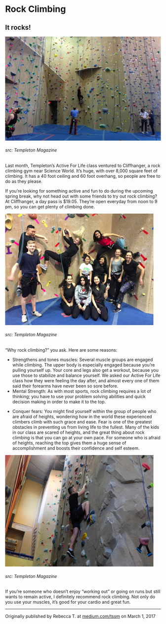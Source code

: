 # Rock Climbing
## It rocks!

![](assets/active-for-life-201703-02.png)
###### src: Templeton Magazine

<div class="cols">
<p class="firstBold"><span id="firstBold">Last month, Templeton’s Active For Life class ventured to Cliffhanger</span>, a rock climbing gym near Science World. It’s huge, with over 8,000 square feet of climbing. It has a 40 foot ceiling and 60 foot overhang, so people are free to do as they please.
</p>

<p>
If you’re looking for something active and fun to do during the upcoming spring break, why not head out with some friends to try out rock climbing? At Cliffhanger, a day pass is $19.05. They’re open everyday from noon to 9 pm, so you can get plenty of climbing done.
</p>
<div class="right column-image">
<img src="assets/active-for-life-201703-01.png" alt="assets/active-for-life-201703-01.png" style="height:360px;width:480px;">
<h6>src: Templeton Magazine</h6>
</div>
<p>
“Why rock climbing?” you ask. Here are some reasons:
<ul>
<li>Strengthens and tones muscles: Several muscle groups are engaged while climbing. The upper body is especially engaged because you’re pulling yourself up. Your core and legs also get a workout, because you use those to stabilize and balance yourself. We asked our Active For Life class how they were feeling the day after, and almost every one of them said their forearms have never been so sore before.</li>
<li>Mental Strength: As with most sports, rock climbing requires a lot of thinking; you have to use your problem solving abilities and quick decision making in order to make it to the top.</li>
</ul>
</p>
<p>
<ul>
<li>Conquer fears: You might find yourself within the group of people who are afraid of heights, wondering how in the world these experienced climbers climb with such grace and ease. Fear is one of the greatest obstacles in preventing us from living life to the fullest. Many of the kids in our class are scared of heights, and the great thing about rock climbing is that you can go at your own pace. For someone who is afraid of heights, reaching the top gives them a huge sense of accomplishment and boosts their confidence and self esteem.</li>
</ul>
</p>
<div class="left column-image">
<img src="assets/active-for-life-201703-03.png" alt="assets/active-for-life-201703-03.png" style="height:360px;width:480px;">
<h6>src: Templeton Magazine</h6>
</div>
<p>
If you’re someone who doesn’t enjoy “working out” or going on runs but still wants to remain active, I definitely recommend rock climbing. Not only do you use your muscles, it’s good for your cardio and great fun.
</p>
</div>

___
Originally published by Rebecca T. at [medium.com/tssm](https://medium.com/tssm/rock-climbing-dccea12943f3#.7zdvlnq1h) on March 1, 2017
